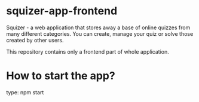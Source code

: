 # squizer-app-frontend

Squizer - a web application that stores away a base of online quizzes
from many different categories. You can create, manage your quiz or solve those created by other users.

This repository contains only a frontend part of whole application.

# How to start the app?

type: npm start
